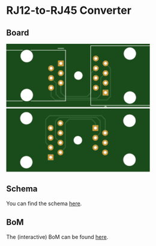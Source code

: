 # RJ12-to-RJ45 Converter

## Board
<img src="Pictures/RJ12_RJ45_Top.svg" width="384" title="Top layer">
<img src="Pictures/RJ12_RJ45_Bottom.svg" width="384" title="Bottom layer">

## Schema
You can find the schema [here](RJ12_RJ45.pdf).

## BoM
The (interactive) BoM can be found [here](https://basilfx.github.io/RJ12-to-RJ45-Converter/pcb/BoM/ibom.html).
